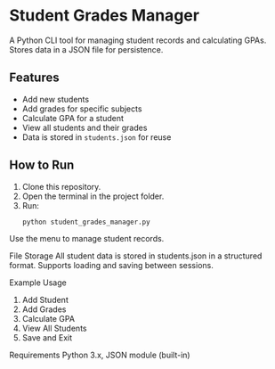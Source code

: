 # Student Grades Manager

A Python CLI tool for managing student records and calculating GPAs. Stores data in a JSON file for persistence.

## Features
- Add new students
- Add grades for specific subjects
- Calculate GPA for a student
- View all students and their grades
- Data is stored in `students.json` for reuse

## How to Run
1. Clone this repository.
2. Open the terminal in the project folder.
3. Run:
   ```bash
   python student_grades_manager.py
Use the menu to manage student records.

File Storage
All student data is stored in students.json in a structured format.
Supports loading and saving between sessions.

Example Usage
1. Add Student
2. Add Grades
3. Calculate GPA
4. View All Students
5. Save and Exit
   
Requirements
Python 3.x, 
JSON module (built-in)
